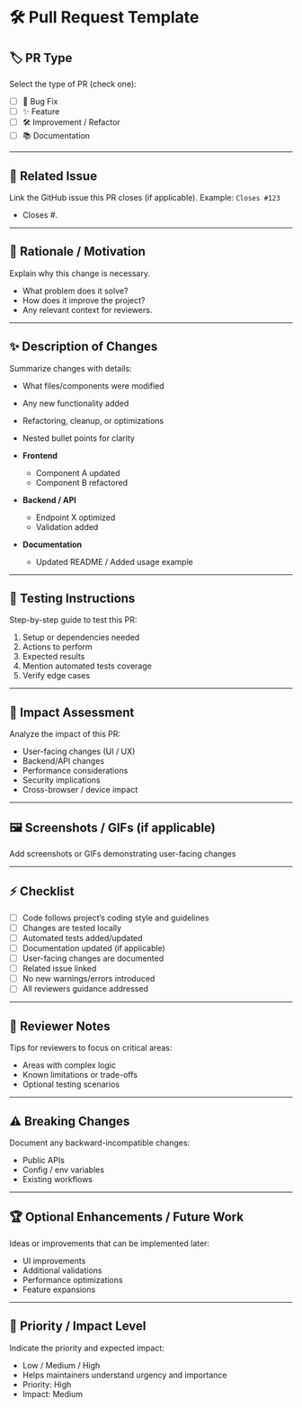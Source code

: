 # 🛠️ Pull Request Template

## 🏷️ PR Type

Select the type of PR (check one):
- [ ] 🐞 Bug Fix
- [ ] ✨ Feature
- [ ] 🛠️ Improvement / Refactor
- [ ] 📚 Documentation
---

## 🔗 Related Issue

Link the GitHub issue this PR closes (if applicable).
Example: `Closes #123`

- Closes #.

---

## 📝 Rationale / Motivation

Explain why this change is necessary.
- What problem does it solve?
- How does it improve the project?
- Any relevant context for reviewers.


---

## ✨ Description of Changes

Summarize changes with details:
- What files/components were modified
- Any new functionality added
- Refactoring, cleanup, or optimizations
- Nested bullet points for clarity


- **Frontend**
  - Component A updated
  - Component B refactored
- **Backend / API**
  - Endpoint X optimized
  - Validation added
- **Documentation**
  - Updated README / Added usage example

---

## 🧪 Testing Instructions

Step-by-step guide to test this PR:
1. Setup or dependencies needed
2. Actions to perform
3. Expected results
4. Mention automated tests coverage
5. Verify edge cases

---

## 👀 Impact Assessment

Analyze the impact of this PR:
- User-facing changes (UI / UX)
- Backend/API changes
- Performance considerations
- Security implications
- Cross-browser / device impact

---

## 🖼️ Screenshots / GIFs (if applicable)

Add screenshots or GIFs demonstrating user-facing changes


---

## ⚡ Checklist
- [ ] Code follows project’s coding style and guidelines
- [ ] Changes are tested locally
- [ ] Automated tests added/updated
- [ ] Documentation updated (if applicable)
- [ ] User-facing changes are documented
- [ ] Related issue linked
- [ ] No new warnings/errors introduced
- [ ] All reviewers guidance addressed

---

## 🔖 Reviewer Notes
Tips for reviewers to focus on critical areas:
- Areas with complex logic
- Known limitations or trade-offs
- Optional testing scenarios


---

## ⚠️ Breaking Changes
Document any backward-incompatible changes:
- Public APIs
- Config / env variables
- Existing workflows


---

## 🏆 Optional Enhancements / Future Work

Ideas or improvements that can be implemented later:
- UI improvements
- Additional validations
- Performance optimizations
- Feature expansions

---

## 🎯 Priority / Impact Level

Indicate the priority and expected impact:
- Low / Medium / High
- Helps maintainers understand urgency and importance
- Priority: High
- Impact: Medium
